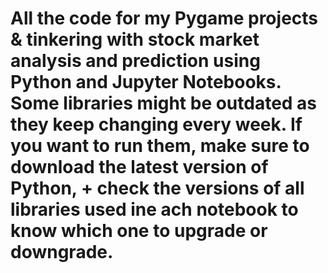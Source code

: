 # All the code for my Pygame projects & tinkering with stock market analysis and prediction using Python and Jupyter Notebooks. Some libraries might be outdated as they keep changing every week. If you want to run them, make sure to download the latest version of Python, + check the versions of all libraries used ine ach notebook to know which one to upgrade or downgrade.
